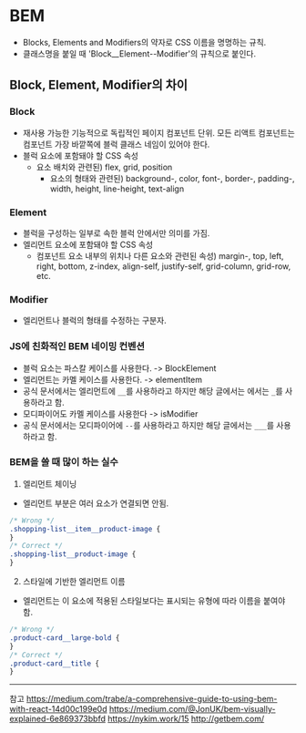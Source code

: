 # BEM

- Blocks, Elements and Modifiers의 약자로 CSS 이름을 명명하는 규칙.
- 클래스명을 붙일 때 'Block\_\_Element--Modifier'의 규칙으로 붙인다.

## Block, Element, Modifier의 차이

### Block

- 재사용 가능한 기능적으로 독립적인 페이지 컴포넌트 단위. 모든 리액트 컴포넌트는 컴포넌트 가장 바깥쪽에 블럭 클래스 네임이 있어야 한다.
- 블럭 요소에 포함돼야 할 CSS 속성
  - 요소 배치와 관련된) flex, grid, position
    - 요소의 형태와 관련된) background-, color, font-, border-, padding-, width, height, line-height, text-align

### Element

- 블럭을 구성하는 일부로 속한 블럭 안에서만 의미를 가짐.
- 엘리먼트 요소에 포함돼야 할 CSS 속성
  - 컴포넌트 요소 내부의 위치나 다른 요소와 관련된 속성) margin-, top, left, right, bottom, z-index, align-self, justify-self, grid-column, grid-row, etc.

### Modifier

- 엘리먼트나 블럭의 형태를 수정하는 구분자.

### JS에 친화적인 BEM 네이밍 컨벤션

- 블럭 요소는 파스칼 케이스를 사용한다. -> BlockElement
- 엘리먼트는 카멜 케이스를 사용한다. -> elementItem
- 공식 문서에서는 엘리먼트에 `__`를 사용하라고 하지만 해당 글에서는 에서는 `_`를 사용하라고 함.
- 모디파이어도 카멜 케이스를 사용한다 -> isModifier
- 공식 문서에서는 모디파이어에 `--`를 사용하라고 하지만 해당 글에서는 `___`를 사용하라고 함.

### BEM을 쓸 때 많이 하는 실수

1. 엘리먼트 체이닝

- 엘리먼트 부분은 여러 요소가 연결되면 안됨.

```css
/* Wrong */
.shopping-list__item__product-image {
}
/* Correct */
.shopping-list__product-image {
}
```

2. 스타일에 기반한 엘리먼트 이름

- 엘리먼트는 이 요소에 적용된 스타일보다는 표시되는 유형에 따라 이름을 붙여야 함.

```css
/* Wrong */
.product-card__large-bold {
}
/* Correct */
.product-card__title {
}
```

---

참고
https://medium.com/trabe/a-comprehensive-guide-to-using-bem-with-react-14d00c199e0d
https://medium.com/@JonUK/bem-visually-explained-6e869373bbfd
https://nykim.work/15
http://getbem.com/
